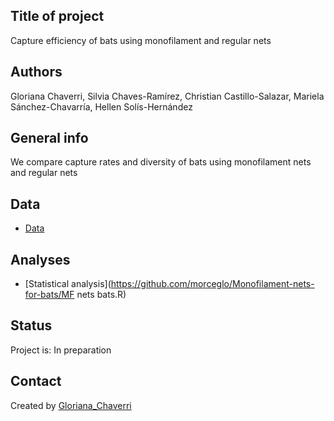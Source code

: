 ## Title of project
Capture efficiency of bats using monofilament and regular nets

## Authors
Gloriana Chaverri, Silvia Chaves-Ramírez, Christian Castillo-Salazar, Mariela Sánchez-Chavarría, Hellen Solís-Hernández

## General info

We compare capture rates and diversity of bats using monofilament nets and regular nets

## Data
* [Data](https://github.com/morceglo/Monofilament-nets-for-bats/Nets.xlsx )

## Analyses

* [Statistical analysis](https://github.com/morceglo/Monofilament-nets-for-bats/MF nets bats.R)

## Status
Project is: In preparation

## Contact
Created by [Gloriana_Chaverri](batcr.com/)
